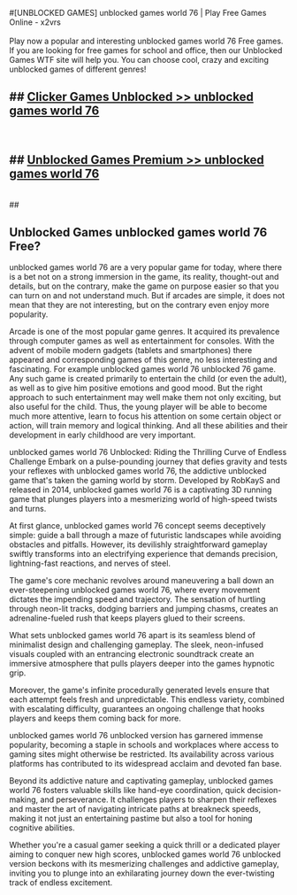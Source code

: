 #[UNBLOCKED GAMES] unblocked games world 76 | Play Free Games Online - x2vrs <br>
<br>
Play now a popular and interesting unblocked games world 76 Free games. If you are looking for free games for school and office, then our Unblocked Games WTF site will help you. You can choose cool, crazy and exciting unblocked games of different genres!


## ##  [Clicker Games Unblocked >> unblocked games world 76](http://freeplayer.one?title=unblocked_games_world_76&ref=22)
  <br>

##  ## [Unblocked Games Premium >> unblocked games world 76](http://freeplayer.one?title=unblocked_games_world_76&ref=22)
  <br>
  ##



## Unblocked Games unblocked games world 76 Free?

unblocked games world 76 are a very popular game for today, where there is a bet not on a strong immersion in the game, its reality, thought-out and details, but on the contrary, make the game on purpose easier so that you can turn on and not understand much. But if arcades are simple, it does not mean that they are not interesting, but on the contrary even enjoy more popularity.

Arcade is one of the most popular game genres. It acquired its prevalence through computer games as well as entertainment for consoles. With the advent of mobile modern gadgets (tablets and smartphones) there appeared and corresponding games of this genre, no less interesting and fascinating. For example unblocked games world 76 unblocked 76 game. Any such game is created primarily to entertain the child (or even the adult), as well as to give him positive emotions and good mood. But the right approach to such entertainment may well make them not only exciting, but also useful for the child. Thus, the young player will be able to become much more attentive, learn to focus his attention on some certain object or action, will train memory and logical thinking. And all these abilities and their development in early childhood are very important.

unblocked games world 76 Unblocked: Riding the Thrilling Curve of Endless Challenge
Embark on a pulse-pounding journey that defies gravity and tests your reflexes with unblocked games world 76, the addictive unblocked game that's taken the gaming world by storm. Developed by RobKayS and released in 2014, unblocked games world 76 is a captivating 3D running game that plunges players into a mesmerizing world of high-speed twists and turns.

At first glance, unblocked games world 76 concept seems deceptively simple: guide a ball through a maze of futuristic landscapes while avoiding obstacles and pitfalls. However, its devilishly straightforward gameplay swiftly transforms into an electrifying experience that demands precision, lightning-fast reactions, and nerves of steel.

The game's core mechanic revolves around maneuvering a ball down an ever-steepening unblocked games world 76, where every movement dictates the impending speed and trajectory. The sensation of hurtling through neon-lit tracks, dodging barriers and jumping chasms, creates an adrenaline-fueled rush that keeps players glued to their screens.

What sets unblocked games world 76 apart is its seamless blend of minimalist design and challenging gameplay. The sleek, neon-infused visuals coupled with an entrancing electronic soundtrack create an immersive atmosphere that pulls players deeper into the games hypnotic grip.

Moreover, the game's infinite procedurally generated levels ensure that each attempt feels fresh and unpredictable. This endless variety, combined with escalating difficulty, guarantees an ongoing challenge that hooks players and keeps them coming back for more.

unblocked games world 76 unblocked version has garnered immense popularity, becoming a staple in schools and workplaces where access to gaming sites might otherwise be restricted. Its availability across various platforms has contributed to its widespread acclaim and devoted fan base.

Beyond its addictive nature and captivating gameplay, unblocked games world 76 fosters valuable skills like hand-eye coordination, quick decision-making, and perseverance. It challenges players to sharpen their reflexes and master the art of navigating intricate paths at breakneck speeds, making it not just an entertaining pastime but also a tool for honing cognitive abilities.

Whether you're a casual gamer seeking a quick thrill or a dedicated player aiming to conquer new high scores, unblocked games world 76 unblocked version beckons with its mesmerizing challenges and addictive gameplay, inviting you to plunge into an exhilarating journey down the ever-twisting track of endless excitement.